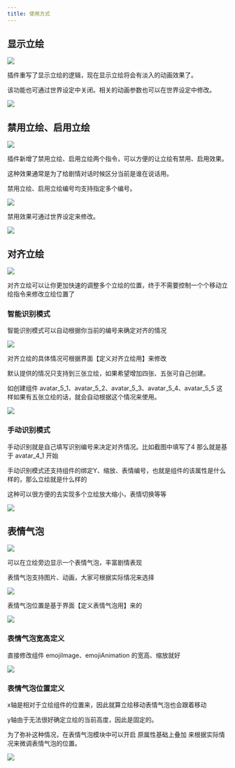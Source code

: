 ```yaml
---
title: 使用方式
---
```


## 显示立绘

![](https://oss.gcw.wiki/docs/202312291605152.gif)

插件重写了显示立绘的逻辑，现在显示立绘将会有淡入的动画效果了。

该功能也可通过世界设定中关闭。相关的动画参数也可以在世界设定中修改。

![](https://oss.gcw.wiki/docs/202312291126623.png)

## 禁用立绘、启用立绘

![](https://oss.gcw.wiki/docs/202312291127702.png)

插件新增了禁用立绘、启用立绘两个指令，可以方便的让立绘有禁用、启用效果。

这种效果通常是为了给剧情对话时候区分当前是谁在说话用。

禁用立绘、启用立绘编号均支持指定多个编号。

![](https://oss.gcw.wiki/docs/202312291606102.gif)

禁用效果可通过世界设定来修改。

![](https://oss.gcw.wiki/docs/202312291127299.png)

## 对齐立绘

![](https://oss.gcw.wiki/docs/202312291606711.gif)

对齐立绘可以让你更加快速的调整多个立绘的位置，终于不需要控制一个个移动立绘指令来修改立绘位置了

### 智能识别模式

智能识别模式可以自动根据你当前的编号来确定对齐的情况

![](https://oss.gcw.wiki/docs/202312291127217.png)

对齐立绘的具体情况可根据界面【定义对齐立绘用】来修改

默认提供的情况只支持到三张立绘，如果希望增加四张、五张可自己创建。

如创建组件 avatar_5_1、avatar_5_2、avatar_5_3、avatar_5_4、avatar_5_5 这样如果有五张立绘的话，就会自动根据这个情况来使用。

![](https://oss.gcw.wiki/docs/202312291128282.png)

### 手动识别模式

手动识别就是自己填写识别编号来决定对齐情况。比如截图中填写了4 那么就是基于 avatar_4_1 开始

手动识别模式还支持组件的绑定Y、缩放、表情编号，也就是组件的该属性是什么样的，那么立绘就是什么样的

这种可以很方便的去实现多个立绘放大缩小，表情切换等等

![](https://oss.gcw.wiki/docs/202312291128022.png)

## 表情气泡

![](https://oss.gcw.wiki/docs/202312291607913.gif)

可以在立绘旁边显示一个表情气泡，丰富剧情表现

表情气泡支持图片、动画，大家可根据实际情况来选择

![](https://oss.gcw.wiki/docs/202312291128204.png)

表情气泡位置是基于界面【定义表情气泡用】来的

![](https://oss.gcw.wiki/docs/202312291128013.png)

### 表情气泡宽高定义

直接修改组件 emojiImage、emojiAnimation 的宽高、缩放就好

![](https://oss.gcw.wiki/docs/202312291129074.png)

### 表情气泡位置定义

x轴是相对于立绘组件的位置来，因此就算立绘移动表情气泡也会跟着移动

y轴由于无法很好确定立绘的当前高度，因此是固定的。

为了弥补这种情况，在表情气泡模块中可以开启 原属性基础上叠加 来根据实际情况来微调表情气泡的位置。

![](https://oss.gcw.wiki/docs/202312291129480.png)